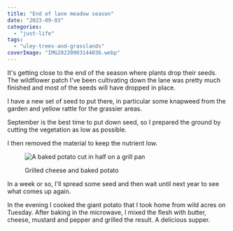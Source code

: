```yaml
---
title: "End of lane meadow season"
date: "2023-09-03"
categories: 
  - "just-life"
tags: 
  - "uley-trees-and-grasslands"
coverImage: "IMG20230903144036.webp"
---
```


It's getting close to the end of the season where plants drop their seeds. The wildflower patch I've been cultivating down the lane was pretty much finished and most of the seeds will have dropped in place.

I have a new set of seed to put there, in particular some knapweed from the garden and yellow rattle for the grassier areas.

September is the best time to put down seed, so I prepared the ground by cutting the vegetation as low as possible.

I then removed the material to keep the nutrient low.

<figure>

![A baked potato cut in half on a grill pan](images/IMG20230903180050-1024x768.webp)

<figcaption>

Grilled cheese and baked potato

</figcaption>

</figure>

In a week or so, I'll spread some seed and then wait until next year to see what comes up again.

In the evening I cooked the giant potato that I took home from wild acres on Tuesday. After baking in the microwave, I mixed the flesh with butter, cheese, mustard and pepper and grilled the result. A delicious supper.
